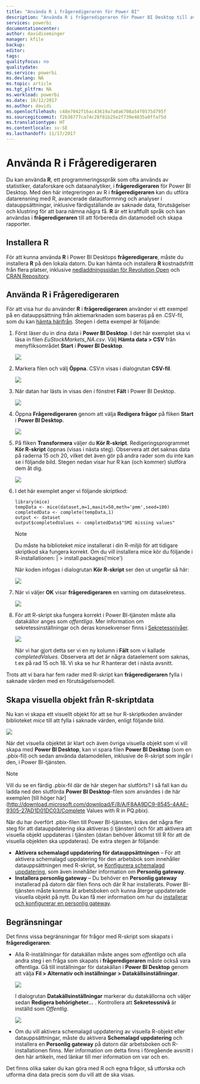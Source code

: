 ```yaml
---
title: "Använda R i frågeredigeraren för Power BI"
description: "Använda R i frågeredigeraren för Power BI Desktop till avancerade analyser"
services: powerbi
documentationcenter: 
author: davidiseminger
manager: kfile
backup: 
editor: 
tags: 
qualityfocus: no
qualitydate: 
ms.service: powerbi
ms.devlang: NA
ms.topic: article
ms.tgt_pltfrm: NA
ms.workload: powerbi
ms.date: 10/12/2017
ms.author: davidi
ms.openlocfilehash: c48e7042f16ac43619a7a0a6708a54f0575d795f
ms.sourcegitcommit: f2b38777ca74c28f81b25e2f739e4835a0ffa75d
ms.translationtype: HT
ms.contentlocale: sv-SE
ms.lasthandoff: 11/17/2017
---
```

# <a name="using-r-in-query-editor"></a>Använda R i Frågeredigeraren
Du kan använda **R**, ett programmeringsspråk som ofta används av statistiker, dataforskare och dataanalytiker, i **frågeredigeraren** för Power BI Desktop. Med den här integreringen av R i **frågeredigeraren** kan du utföra datarensning med R, avancerade datautformning och analyser i datauppsättningar, inklusive färdigställande av saknade data, förutsägelser och klustring för att bara nämna några få. **R** är ett kraftfullt språk och kan användas i **frågeredigeraren** till att förbereda din datamodell och skapa rapporter.

## <a name="installing-r"></a>Installera R
För att kunna använda **R** i Power BI Desktops **frågeredigerare**, måste du installera **R** på den lokala datorn. Du kan hämta och installera **R** kostnadsfritt från flera platser, inklusive [nedladdningssidan för Revolution Open](https://mran.revolutionanalytics.com/download/) och [CRAN Repository](https://cran.r-project.org/bin/windows/base/).

## <a name="using-r-in-query-editor"></a>Använda R i Frågeredigeraren
För att visa hur du använder **R** i **frågeredigeraren** använder vi ett exempel på en datauppsättning från aktiemarknaden som baseras på en .CSV-fil, som du kan [hämta härifrån](http://download.microsoft.com/download/F/8/A/F8AA9DC9-8545-4AAE-9305-27AD1D01DC03/EuStockMarkets_NA.csv). Stegen i detta exempel är följande:

1. Först läser du in dina data i **Power BI Desktop**. I det här exemplet ska vi läsa in filen *EuStockMarkets_NA.csv*. Välj **Hämta data > CSV** från menyfliksområdet **Start** i **Power BI Desktop**.
   
   ![](media/desktop-r-in-query-editor/r-in-query-editor_1.png)
2. Markera filen och välj **Öppna**. CSV:n visas i dialogrutan **CSV-fil**.
   
   ![](media/desktop-r-in-query-editor/r-in-query-editor_2.png)
3. När datan har lästs in visas den i fönstret **Fält** i Power BI Desktop.
   
   ![](media/desktop-r-in-query-editor/r-in-query-editor_3.png)
4. Öppna **Frågeredigeraren** genom att välja **Redigera frågor** på fliken **Start** i **Power BI Desktop**.
   
   ![](media/desktop-r-in-query-editor/r-in-query-editor_4.png)
5. På fliken **Transformera** väljer du **Kör R-skript**. Redigeringsprogrammet **Kör R-skript** öppnas (visas i nästa steg). Observera att det saknas data på raderna 15 och 20, vilket det även gör på andra rader som du inte kan se i följande bild. Stegen nedan visar hur R kan (och kommer) slutföra dem åt dig.
   
   ![](media/desktop-r-in-query-editor/r-in-query-editor_5d.png)
6. I det här exemplet anger vi följande skriptkod:
   
       library(mice)
       tempData <- mice(dataset,m=1,maxit=50,meth='pmm',seed=100)
       completedData <- complete(tempData,1)
       output <- dataset
       output$completedValues <- completedData$"SMI missing values"
   
   > [!NOTE]
   > Du måste ha biblioteket *mice* installerat i din R-miljö för att tidigare skriptkod ska fungera korrekt. Om du vill installera mice kör du följande i R-installationen: |      > install.packages('mice')
   > 
   > 
   
   När koden infogas i dialogrutan **Kör R-skript** ser den ut ungefär så här:
   
   ![](media/desktop-r-in-query-editor/r-in-query-editor_5b.png)
7. När vi väljer **OK** visar **frågeredigeraren** en varning om datasekretess.
   
   ![](media/desktop-r-in-query-editor/r-in-query-editor_6.png)
8. För att R-skript ska fungera korrekt i Power BI-tjänsten måste alla datakällor anges som *offentliga*. Mer information om sekretessinställningar och deras konsekvenser finns i [Sekretessnivåer](desktop-privacy-levels.md).
   
   ![](media/desktop-r-in-query-editor/r-in-query-editor_7.png)
   
   När vi har gjort detta ser vi en ny kolumn i **Fält** som vi kallade *completedValues*. Observera att det är några dataelement som saknas, t.ex på rad 15 och 18. Vi ska se hur R hanterar det i nästa avsnitt.
   

Trots att vi bara har fem rader med R-skript kan **frågeredigeraren** fylla i saknade värden med en förutsägelsemodell.

## <a name="creating-visuals-from-r-script-data"></a>Skapa visuella objekt från R-skriptdata
Nu kan vi skapa ett visuellt objekt för att se hur R-skriptkoden använder biblioteket *mice* till att fylla i saknade värden, enligt följande bild.

![](media/desktop-r-in-query-editor/r-in-query-editor_8a.png)

När det visuella objektet är klart och även övriga visuella objekt som vi vill skapa med **Power BI Desktop**, kan vi spara filen **Power BI Desktop** (som en .pbix-fil) och sedan använda datamodellen, inklusive de R-skript som ingår i den, i Power BI-tjänsten.

> [!NOTE]
> Vill du se en färdig .pbix-fil där de här stegen har slutförts? I så fall kan du ladda ned den slutförda **Power BI Desktop**-filen som användes i de här exemplen [till höger här](http://download.microsoft.com/download/F/8/A/F8AA9DC9-8545-4AAE-9305-27AD1D01DC03/Complete Values with R in PQ.pbix).
> 
> 

När du har överfört .pbix-filen till Power BI-tjänsten, krävs det några fler steg för att datauppdatering ska aktiveras (i tjänsten) och för att aktivera att visuella objekt uppdateras i tjänsten (datan behöver åtkomst till R för att de visuella objekten ska uppdateras). De extra stegen är följande:

* **Aktivera schemalagd uppdatering för datauppsättningen** – För att aktivera schemalagd uppdatering för den arbetsbok som innehåller datauppsättningen med R-skript, se [Konfigurera schemalagd uppdatering](refresh-scheduled-refresh.md), som även innehåller information om **Personlig gateway**.
* **Installera personlig gateway** – Du behöver en **Personlig gateway** installerad på datorn där filen finns och där R har installerats. Power BI-tjänsten måste komma åt arbetsboken och kunna återge uppdaterade visuella objekt på nytt. Du kan få mer information om hur du [installerar och konfigurerar en personlig gateway](personal-gateway.md).

## <a name="limitations"></a>Begränsningar
Det finns vissa begränsningar för frågor med R-skript som skapats i **frågeredigeraren**:

* Alla R-inställningar för datakällan måste anges som *offentliga* och alla andra steg i en fråga som skapats i **frågeredigeraren** måste också vara offentliga. Gå till inställningar för datakällan i **Power BI Desktop** genom att välja **Fil > Alternativ och inställningar > Datakällsinställningar**.
  
  ![](media/desktop-r-in-query-editor/r-in-query-editor_9.png)
  
  I dialogrutan **Datakällsinställningar** markerar du datakällorna och väljer sedan **Redigera behörigheter...** . Kontrollera att **Sekretessnivå** är inställd som *Offentlig*.
  
  ![](media/desktop-r-in-query-editor/r-in-query-editor_10.png)    
* Om du vill aktivera schemalagd uppdatering av visuella R-objekt eller datauppsättningar, måste du aktivera **Schemalagd uppdatering** och installera en **Personlig gateway** på datorn där arbetsboken och R-installationen finns. Mer information om detta finns i föregående avsnitt i den här artikeln, med länkar till mer information om var och en.

Det finns olika saker du kan göra med R och egna frågor, så utforska och utforma dina data precis som du vill att de ska visas.

